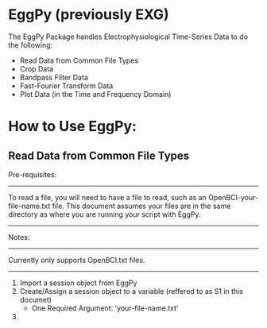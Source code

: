 # EggPy (previously EXG)
 
 The EggPy Package handles Electrophysiological Time-Series Data to do the following:
  - Read Data from Common File Types
  - Crop Data
  - Bandpass Filter Data
  - Fast-Fourier Transform Data
  - Plot Data (in the Time and Frequency Domain)


# How to Use EggPy:

## Read Data from Common File Types
 Pre-requisites:
*************************************
To read a file, you will need to have a file to read, such as an OpenBCI-your-file-name.txt file. This document assumes your files are in the same directory as where you are running your script with EggPy. 
*************************************
Notes:
*************************************
Currently only supports OpenBCI.txt files.
*************************************
 
 1. Import a session object from EggPy
 2. Create/Assign a session object to a variable (reffered to as S1 in this documet)
    - One Required Argument: 'your-file-name.txt'
 3. 
